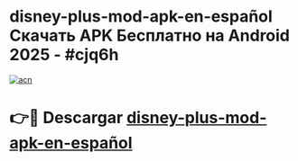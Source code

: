 # disney-plus-mod-apk-en-español Скачать APK Бесплатно на Android 2025 - #cjq6h

[![acn](https://github.com/user-attachments/assets/0f9c940e-d8b0-45ae-aac7-cd30a18b3e1c)](https://apps.freeplayer.one?title=disney-plus-mod-apk-en-español&ref=9RF)

# 👉🔴 Descargar [disney-plus-mod-apk-en-español](https://apps.freeplayer.one?title=disney-plus-mod-apk-en-español&ref=9RF)